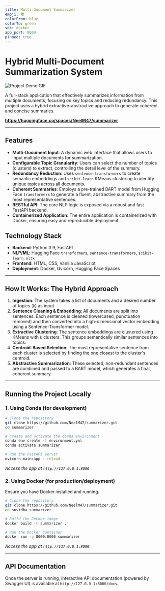 ```yaml
---
title: Multi-Document Summarizer
emoji: 📚
colorFrom: blue
colorTo: green
sdk: docker
app_port: 8000
pinned: true
---
```


# Hybrid Multi-Document Summarization System

![Project Demo GIF](https://your-link-to-a-gif-of-the-app-working.gif) <!-- You can create this later with a screen recorder -->

A full-stack application that effectively summarizes information from multiple documents, focusing on key topics and reducing redundancy. This project uses a hybrid extractive-abstractive approach to generate coherent and concise summaries.

**https://huggingface.co/spaces/NeelM47/summarizer** <!-- This will be your Hugging Face Spaces link -->

---

## Features

-   **Multi-Document Input**: A dynamic web interface that allows users to input multiple documents for summarization.
-   **Configurable Topic Granularity**: Users can select the number of topics (clusters) to extract, controlling the detail level of the summary.
-   **Redundancy Reduction**: Uses `sentence-transformers` to create semantic embeddings and `scikit-learn` KMeans clustering to identify unique topics across all documents.
-   **Coherent Summaries**: Employs a pre-trained BART model from Hugging Face `transformers` to generate a fluent, abstractive summary from the most representative sentences.
-   **RESTful API**: The core NLP logic is exposed via a robust and fast FastAPI backend.
-   **Containerized Application**: The entire application is containerized with Docker, ensuring easy and reproducible deployment.

## Technology Stack

-   **Backend**: Python 3.9, FastAPI
-   **NLP/ML**: Hugging Face `transformers`, `sentence-transformers`, `scikit-learn`, `nltk`
-   **Frontend**: HTML, CSS, Vanilla JavaScript
-   **Deployment**: Docker, Uvicorn, Hugging Face Spaces

---

## How It Works: The Hybrid Approach

1.  **Ingestion**: The system takes a list of documents and a desired number of topics (`k`) as input.
2.  **Sentence Cleaning & Embedding**: All documents are split into sentences. Each sentence is cleaned (lowercased, punctuation removed) and then converted into a high-dimensional vector embedding using a Sentence-Transformer model.
3.  **Extractive Clustering**: The sentence embeddings are clustered using KMeans with `k` clusters. This groups semantically similar sentences into topics.
4.  **Centroid-Based Selection**: The most representative sentence from each cluster is selected by finding the one closest to the cluster's centroid.
5.  **Abstractive Summarization**: These selected, non-redundant sentences are combined and passed to a BART model, which generates a final, coherent summary.

---

## Running the Project Locally

### 1. Using Conda (for development)

```bash
# Clone the repository
git clone https://github.com/NeelM47/summarizer.git
cd summarizer

# Create and activate the conda environment
conda env create -f environment.yml 
conda activate summarizer

# Run the FastAPI server
uvicorn main:app --reload
```
*Access the app at `http://127.0.0.1:8000`*

### 2. Using Docker (for production/deployment)

Ensure you have Docker installed and running.

```bash
# Clone the repository
git clone https://github.com/NeelM47/summarizer.git
cd suvidha-summarizer

# Build the Docker image
docker build -t summarizer .

# Run the Docker container
docker run -p 8000:8000 summarizer
```
*Access the app at `http://127.0.0.1:8000`*

---

## API Documentation

Once the server is running, interactive API documentation (powered by Swagger UI) is available at `http://127.0.0.1:8000/docs`.
